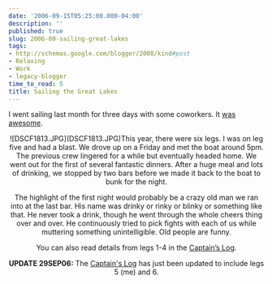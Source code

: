 ```yaml
---
date: '2006-09-15T05:25:00.000-04:00'
description: ''
published: true
slug: 2006-09-sailing-great-lakes
tags:
- http://schemas.google.com/blogger/2008/kind#post
- Relaxing
- Work
- legacy-blogger
time_to_read: 5
title: Sailing the Great Lakes
---
```


I went sailing last month for three days with some coworkers. It <a href="http://www.wassupy.com/gallery2/main.php?g2_itemId=3637">was awesome</a>.<br />
<div style="text-align: center;">![DSCF1813.JPG](DSCF1813.JPG)This year, there were six legs. I was on leg five and had a blast. We drove up on a Friday and met the boat around 5pm. The previous crew lingered for a while but eventually headed home. We went out for the first of several fantastic dinners. After a huge meal and lots of drinking, we stopped by two bars before we made it back to the boat to bunk for the night.

The highlight of the first night would probably be a crazy old man we ran into at the last bar. His name was drinky or rinky or blinky or something like that. He never took a drink, though he went through the whole cheers thing over and over. He continuously tried to pick fights with each of us while muttering something unintelligible. Old people are funny.<br /><p align="center">![]()You can also read details from legs 1-4 in the <a href="http://www.bumboat.com/log/log2006north.htm">Captain’s Log</a>.

<strong>UPDATE 29SEP06:</strong> The <a href="http://www.bumboat.com/log/log2006north.htm">Captain's Log</a> has just been updated to include legs 5 (me) and 6.
